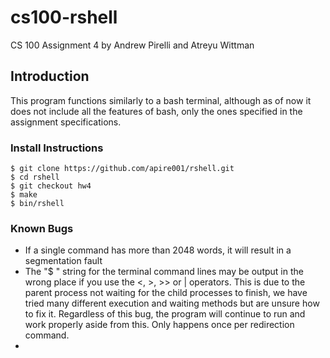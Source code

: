 # cs100-rshell

CS 100 Assignment 4 by Andrew Pirelli and Atreyu Wittman

## Introduction

This program functions similarly to a bash terminal, although as of now it does
not include all the features of bash, only the ones specified in the assignment specifications.

### Install Instructions

```
$ git clone https://github.com/apire001/rshell.git
$ cd rshell
$ git checkout hw4
$ make
$ bin/rshell
```

### Known Bugs

* If a single command has more than 2048 words, it will result in a segmentation fault
* The "$ " string for the terminal command lines may be output in the wrong place if you use the <, >, >> or | operators. This is due to the parent process not waiting for the child processes to finish, we have tried many different execution and waiting  methods but are unsure how to fix it. Regardless of this bug, the program will continue to run and work properly aside from this. Only happens once per redirection command.
* 
